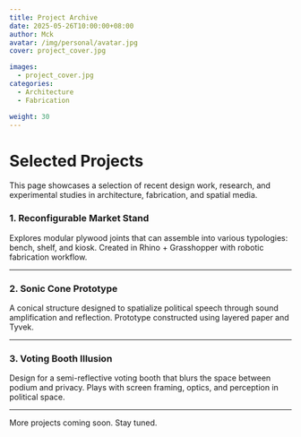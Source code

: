 ```yaml
---
title: Project Archive
date: 2025-05-26T10:00:00+08:00
author: Mck
avatar: /img/personal/avatar.jpg
cover: project_cover.jpg

images:
  - project_cover.jpg
categories:
  - Architecture
  - Fabrication

weight: 30
---
```


# Selected Projects

This page showcases a selection of recent design work, research, and experimental studies in architecture, fabrication, and spatial media.

<!--more-->

### 1. **Reconfigurable Market Stand**

Explores modular plywood joints that can assemble into various typologies: bench, shelf, and kiosk. Created in Rhino + Grasshopper with robotic fabrication workflow.

---

### 2. **Sonic Cone Prototype**

A conical structure designed to spatialize political speech through sound amplification and reflection. Prototype constructed using layered paper and Tyvek.

---

### 3. **Voting Booth Illusion**

Design for a semi-reflective voting booth that blurs the space between podium and privacy. Plays with screen framing, optics, and perception in political space.

---

More projects coming soon. Stay tuned.
